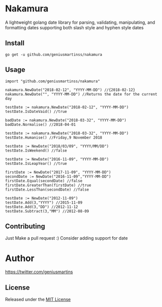 # Nakamura
A lightweight golang date library for parsing, validating, manipulating, and formatting dates
supporting both slash style and hyphen style dates
## Install
```
go get -u github.com/geniusmartinss/nakamura
```
## Usage
```
import "github.com/geniusmartinss/nakamura"

nakamura.NewDate("2018-02-12", "YYYY-MM-DD") //{2018-02-12}
nakamura.NewDate("", "YYYY-MM-DD") //Returns the date for the current day

testDate := nakamura.NewDate("2018-02-12", "YYYY-MM-DD")
testDate.IsDateVaid() //true

badDate := nakamura.NewDate("2018-03-32", "YYYY-MM-DD")
badDate.Normalise() //2018-04-01

testDate := nakamura.NewDate("2018-03-32", "YYYY-MM-DD")
testDate.Humanise() //Friday,9 November 2018

testDate := NewDate("2018/03/09", "YYYY/MM/DD")
testDate.IsWeekend() //false

testDate := NewDate("2016-11-09", "YYYY-MM-DD")
testDate.IsLeapYear() //true

firstDate := NewDate("2017-11-09", "YYYY-MM-DD")
secondDate := NewDate("2016-11-09","YYYY-MM-DD")
firstDate.Equal(secondDate) //false
firstDate.GreaterThan(firstDate) //true
firstDate.LessThan(secondDate) //false

testDate := NewDate("2012-11-09")
testDate.Add(3,"YYYY") //2015-11-09
testDate.Add(3,"DD") //2012-11-12
testDate.Subtract(3,"MM") //2012-08-09
```

## Contributing
Just Make a pull request :) Consider adding support for date

# Author
https://twitter.com/geniusmartins

## License
Released under the <a href ="http://www.opensource.org/licenses/MIT">MIT License</a>